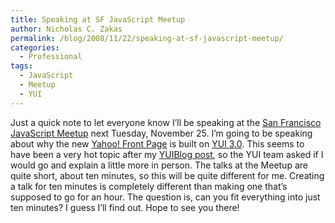 ```yaml
---
title: Speaking at SF JavaScript Meetup
author: Nicholas C. Zakas
permalink: /blog/2008/11/22/speaking-at-sf-javascript-meetup/
categories:
  - Professional
tags:
  - JavaScript
  - Meetup
  - YUI
---
```

Just a quick note to let everyone know I&#8217;ll be speaking at the [San Francisco JavaScript Meetup][1] next Tuesday, November 25. I&#8217;m going to be speaking about why the new [Yahoo! Front Page][2] is built on [YUI 3.0][3]. This seems to have been a very hot topic after my [YUIBlog post][4], so the YUI team asked if I would go and explain a little more in person. The talks at the Meetup are quite short, about ten minutes, so this will be quite different for me. Creating a talk for ten minutes is completely different than making one that&#8217;s supposed to go for an hour. The question is, can you fit everything into just ten minutes? I guess I&#8217;ll find out. Hope to see you there!

 [1]: http://www.meetup.com/jsmeetup/
 [2]: http://www.yahoo.com
 [3]: http://developer.yahoo.com/yui/3/
 [4]: http://yuiblog.com/blog/2008/11/11/frontpage-and-yui3/
